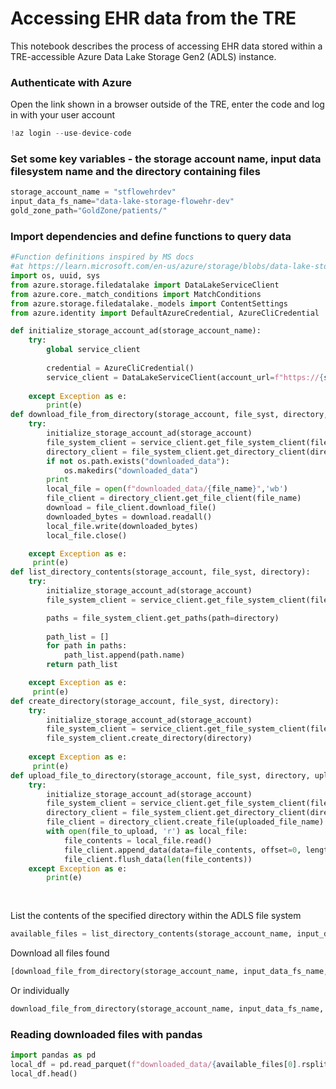 
# Accessing EHR data from the TRE

This notebook describes the process of accessing EHR data stored within
a TRE-accessible Azure Data Lake Storage Gen2 (ADLS) instance.

### Authenticate with Azure

Open the link shown in a browser outside of the TRE, enter the code and
log in with your user account

``` python
!az login --use-device-code
```

### Set some key variables - the storage account name, input data filesystem name and the directory containing files

``` python
storage_account_name = "stflowehrdev"
input_data_fs_name="data-lake-storage-flowehr-dev"
gold_zone_path="GoldZone/patients/"
```

### Import dependencies and define functions to query data

``` python
#Function definitions inspired by MS docs
#at https://learn.microsoft.com/en-us/azure/storage/blobs/data-lake-storage-directory-file-acl-python
import os, uuid, sys
from azure.storage.filedatalake import DataLakeServiceClient
from azure.core._match_conditions import MatchConditions
from azure.storage.filedatalake._models import ContentSettings
from azure.identity import DefaultAzureCredential, AzureCliCredential

def initialize_storage_account_ad(storage_account_name):
    try:  
        global service_client
        
        credential = AzureCliCredential()
        service_client = DataLakeServiceClient(account_url=f"https://{storage_account_name}.dfs.core.windows.net", credential=credential)
    
    except Exception as e:
        print(e)
def download_file_from_directory(storage_account, file_syst, directory, file_name):
    try:
        initialize_storage_account_ad(storage_account)
        file_system_client = service_client.get_file_system_client(file_system=file_syst)
        directory_client = file_system_client.get_directory_client(directory)
        if not os.path.exists("downloaded_data"):
            os.makedirs("downloaded_data")
        print
        local_file = open(f"downloaded_data/{file_name}",'wb')
        file_client = directory_client.get_file_client(file_name)
        download = file_client.download_file()
        downloaded_bytes = download.readall()
        local_file.write(downloaded_bytes)
        local_file.close()

    except Exception as e:
     print(e)
def list_directory_contents(storage_account, file_syst, directory):
    try:
        initialize_storage_account_ad(storage_account)
        file_system_client = service_client.get_file_system_client(file_system=file_syst)

        paths = file_system_client.get_paths(path=directory)
        
        path_list = []
        for path in paths:
            path_list.append(path.name)
        return path_list

    except Exception as e:
     print(e)
def create_directory(storage_account, file_syst, directory):
    try:
        initialize_storage_account_ad(storage_account)
        file_system_client = service_client.get_file_system_client(file_system=file_syst)
        file_system_client.create_directory(directory)
    
    except Exception as e:
     print(e)
def upload_file_to_directory(storage_account, file_syst, directory, uploaded_file_name, file_to_upload):
    try:
        initialize_storage_account_ad(storage_account)
        file_system_client = service_client.get_file_system_client(file_system=file_syst)
        directory_client = file_system_client.get_directory_client(directory)
        file_client = directory_client.create_file(uploaded_file_name)
        with open(file_to_upload, 'r') as local_file:
            file_contents = local_file.read()
            file_client.append_data(data=file_contents, offset=0, length=len(file_contents))
            file_client.flush_data(len(file_contents))
    except Exception as e:
        print(e)
            
        
```

List the contents of the specified directory within the ADLS file system

``` python
available_files = list_directory_contents(storage_account_name, input_data_fs_name, gold_zone_path)
```

Download all files found

``` python
[download_file_from_directory(storage_account_name, input_data_fs_name, gold_zone_path, datafile.rsplit("/",1)[-1]) for datafile in available_files]
```

Or individually

``` python
download_file_from_directory(storage_account_name, input_data_fs_name, gold_zone_path, available_files[0].rsplit("/", 1)[-1])
```

### Reading downloaded files with pandas

``` python
import pandas as pd
local_df = pd.read_parquet(f"downloaded_data/{available_files[0].rsplit('/',1)[-1]}")
local_df.head()
```
